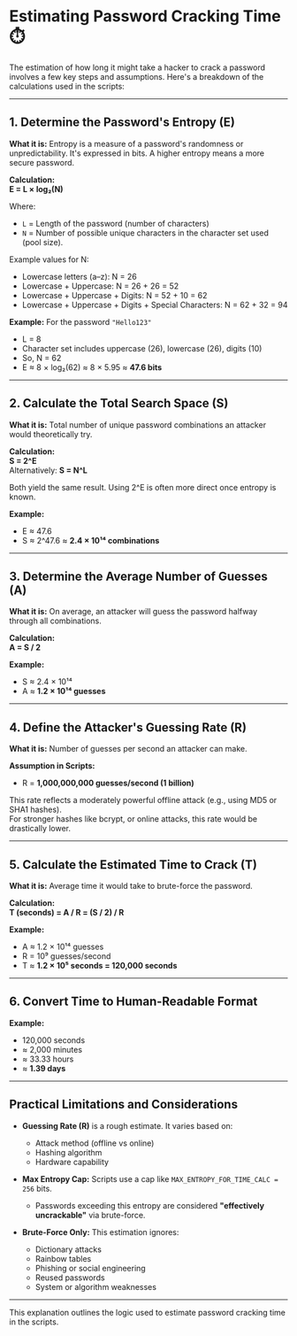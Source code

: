# Estimating Password Cracking Time ⏱️

The estimation of how long it might take a hacker to crack a password involves a few key steps and assumptions. Here's a breakdown of the calculations used in the scripts:

---

## 1. Determine the Password's Entropy (E)

**What it is:** Entropy is a measure of a password's randomness or unpredictability. It's expressed in bits. A higher entropy means a more secure password.

**Calculation:**  
**E = L × log₂(N)**

Where:  
- `L` = Length of the password (number of characters)  
- `N` = Number of possible unique characters in the character set used (pool size).  

Example values for N:  
- Lowercase letters (a–z): N = 26  
- Lowercase + Uppercase: N = 26 + 26 = 52  
- Lowercase + Uppercase + Digits: N = 52 + 10 = 62  
- Lowercase + Uppercase + Digits + Special Characters: N = 62 + 32 = 94

**Example:** For the password `"Hello123"`  
- L = 8  
- Character set includes uppercase (26), lowercase (26), digits (10)  
- So, N = 62  
- E ≈ 8 × log₂(62) ≈ 8 × 5.95 ≈ **47.6 bits**

---

## 2. Calculate the Total Search Space (S)

**What it is:** Total number of unique password combinations an attacker would theoretically try.

**Calculation:**  
**S = 2^E**  
Alternatively: **S = N^L**

Both yield the same result. Using 2^E is often more direct once entropy is known.

**Example:**  
- E ≈ 47.6  
- S ≈ 2^47.6 ≈ **2.4 × 10¹⁴ combinations**

---

## 3. Determine the Average Number of Guesses (A)

**What it is:** On average, an attacker will guess the password halfway through all combinations.

**Calculation:**  
**A = S / 2**

**Example:**  
- S ≈ 2.4 × 10¹⁴  
- A ≈ **1.2 × 10¹⁴ guesses**

---

## 4. Define the Attacker's Guessing Rate (R)

**What it is:** Number of guesses per second an attacker can make.

**Assumption in Scripts:**  
- R = **1,000,000,000 guesses/second (1 billion)**

This rate reflects a moderately powerful offline attack (e.g., using MD5 or SHA1 hashes).  
For stronger hashes like bcrypt, or online attacks, this rate would be drastically lower.

---

## 5. Calculate the Estimated Time to Crack (T)

**What it is:** Average time it would take to brute-force the password.

**Calculation:**  
**T (seconds) = A / R = (S / 2) / R**

**Example:**  
- A ≈ 1.2 × 10¹⁴ guesses  
- R = 10⁹ guesses/second  
- T ≈ **1.2 × 10⁵ seconds = 120,000 seconds**

---

## 6. Convert Time to Human-Readable Format

**Example:**  
- 120,000 seconds  
- ≈ 2,000 minutes  
- ≈ 33.33 hours  
- ≈ **1.39 days**

---

## Practical Limitations and Considerations

- **Guessing Rate (R)** is a rough estimate. It varies based on:
  - Attack method (offline vs online)
  - Hashing algorithm
  - Hardware capability

- **Max Entropy Cap:** Scripts use a cap like `MAX_ENTROPY_FOR_TIME_CALC = 256` bits.
  - Passwords exceeding this entropy are considered **"effectively uncrackable"** via brute-force.

- **Brute-Force Only:** This estimation ignores:
  - Dictionary attacks
  - Rainbow tables
  - Phishing or social engineering
  - Reused passwords
  - System or algorithm weaknesses

---

This explanation outlines the logic used to estimate password cracking time in the scripts.

